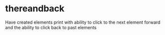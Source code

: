 # thereandback
Have created elements print with ability to click to the next element forward and the ability to click back to past elements
